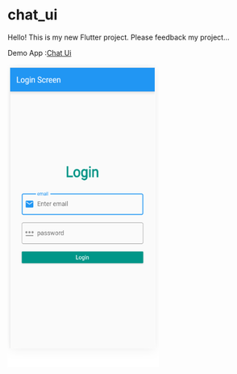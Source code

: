 # chat_ui

Hello!
This is my new Flutter project. Please feedback my project...

Demo App :<a href="https://drive.google.com/file/d/1buUXDIfuWQrY32mPOMLBU3GdlFlFAiUX/view?usp=share_link">Chat Ui</a> 
 
 
 <img src="https://github.com/Sadiaafrinnury/Screensort/blob/main/Login_Screen.png" alt="" width="300" height="600">
 
